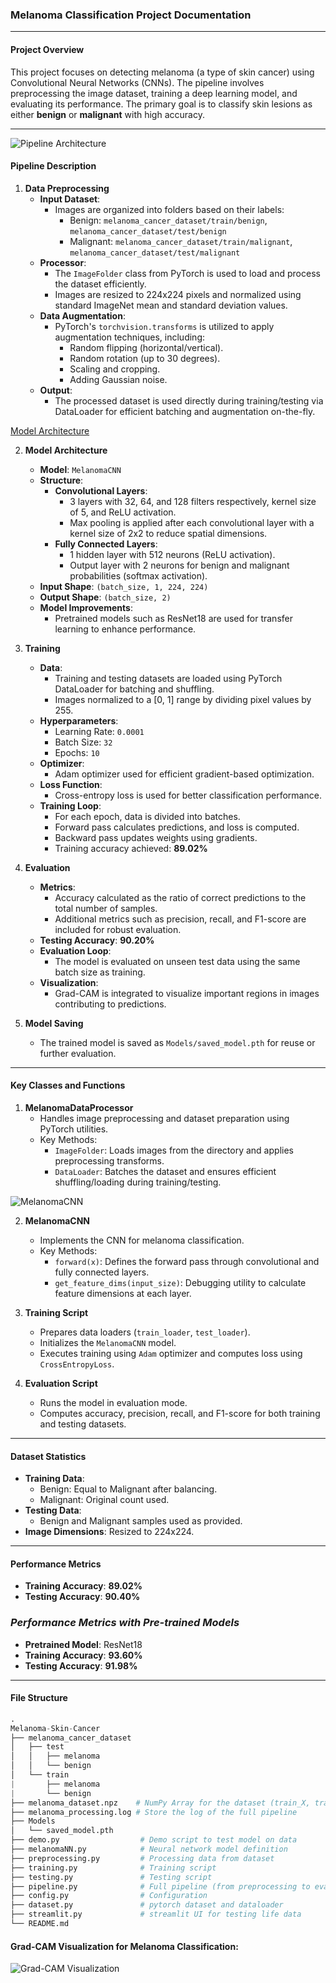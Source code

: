 ### Melanoma Classification Project Documentation

---

#### **Project Overview**
This project focuses on detecting melanoma (a type of skin cancer) using Convolutional Neural Networks (CNNs). The pipeline involves preprocessing the image dataset, training a deep learning model, and evaluating its performance. The primary goal is to classify skin lesions as either **benign** or **malignant** with high accuracy.

---

![Pipeline Architecture](diagram1.png)

#### **Pipeline Description**

1. **Data Preprocessing**
   - **Input Dataset**:
     - Images are organized into folders based on their labels:
       - Benign: `melanoma_cancer_dataset/train/benign`, `melanoma_cancer_dataset/test/benign`
       - Malignant: `melanoma_cancer_dataset/train/malignant`, `melanoma_cancer_dataset/test/malignant`
   - **Processor**:
     - The `ImageFolder` class from PyTorch is used to load and process the dataset efficiently.
     - Images are resized to 224x224 pixels and normalized using standard ImageNet mean and standard deviation values.
   - **Data Augmentation**:
     - PyTorch's `torchvision.transforms` is utilized to apply augmentation techniques, including:
       - Random flipping (horizontal/vertical).
       - Random rotation (up to 30 degrees).
       - Scaling and cropping.
       - Adding Gaussian noise.
   - **Output**:
     - The processed dataset is used directly during training/testing via DataLoader for efficient batching and augmentation on-the-fly.

[Model Architecture](model_architecture.png)

2. **Model Architecture**
   - **Model**: `MelanomaCNN`
   - **Structure**:
     - **Convolutional Layers**:
       - 3 layers with 32, 64, and 128 filters respectively, kernel size of 5, and ReLU activation.
       - Max pooling is applied after each convolutional layer with a kernel size of 2x2 to reduce spatial dimensions.
     - **Fully Connected Layers**:
       - 1 hidden layer with 512 neurons (ReLU activation).
       - Output layer with 2 neurons for benign and malignant probabilities (softmax activation).
   - **Input Shape**: `(batch_size, 1, 224, 224)`
   - **Output Shape**: `(batch_size, 2)`
   - **Model Improvements**:
     - Pretrained models such as ResNet18 are used for transfer learning to enhance performance.

3. **Training**
   - **Data**:
     - Training and testing datasets are loaded using PyTorch DataLoader for batching and shuffling.
     - Images normalized to a [0, 1] range by dividing pixel values by 255.
   - **Hyperparameters**:
     - Learning Rate: `0.0001`
     - Batch Size: `32`
     - Epochs: `10`
   - **Optimizer**:
     - Adam optimizer used for efficient gradient-based optimization.
   - **Loss Function**:
     - Cross-entropy loss is used for better classification performance.
   - **Training Loop**:
     - For each epoch, data is divided into batches.
     - Forward pass calculates predictions, and loss is computed.
     - Backward pass updates weights using gradients.
     - Training accuracy achieved: **89.02%**

4. **Evaluation**
   - **Metrics**:
     - Accuracy calculated as the ratio of correct predictions to the total number of samples.
     - Additional metrics such as precision, recall, and F1-score are included for robust evaluation.
   - **Testing Accuracy**: **90.20%**
   - **Evaluation Loop**:
     - The model is evaluated on unseen test data using the same batch size as training.
   - **Visualization**:
     - Grad-CAM is integrated to visualize important regions in images contributing to predictions.

5. **Model Saving**
   - The trained model is saved as `Models/saved_model.pth` for reuse or further evaluation.

---

#### **Key Classes and Functions**

1. **MelanomaDataProcessor**
   - Handles image preprocessing and dataset preparation using PyTorch utilities.
   - Key Methods:
     - `ImageFolder`: Loads images from the directory and applies preprocessing transforms.
     - `DataLoader`: Batches the dataset and ensures efficient shuffling/loading during training/testing.

![MelanomaCNN](diagram.png)

2. **MelanomaCNN**
   - Implements the CNN for melanoma classification.
   - Key Methods:
     - `forward(x)`: Defines the forward pass through convolutional and fully connected layers.
     - `get_feature_dims(input_size)`: Debugging utility to calculate feature dimensions at each layer.

3. **Training Script**
   - Prepares data loaders (`train_loader`, `test_loader`).
   - Initializes the `MelanomaCNN` model.
   - Executes training using `Adam` optimizer and computes loss using `CrossEntropyLoss`.

4. **Evaluation Script**
   - Runs the model in evaluation mode.
   - Computes accuracy, precision, recall, and F1-score for both training and testing datasets.

---

#### **Dataset Statistics**
- **Training Data**:
  - Benign: Equal to Malignant after balancing.
  - Malignant: Original count used.
- **Testing Data**:
  - Benign and Malignant samples used as provided.
- **Image Dimensions**: Resized to 224x224.

---

#### **Performance Metrics**
- **Training Accuracy**: **89.02%**
- **Testing Accuracy**: **90.40%**

### *Performance Metrics with Pre-trained Models*
- **Pretrained Model**: ResNet18
- **Training Accuracy**: **93.60%**
- **Testing Accuracy**: **91.98%**

---

#### **File Structure**
``` python
.
Melanoma-Skin-Cancer
├── melanoma_cancer_dataset
│   ├── test
│   │   ├── melanoma
│   │   └── benign
│   └── train
|       ├── melanoma
|       └── benign
├── melanoma_dataset.npz    # NumPy Array for the dataset (train_X, train_Y, test_X, test_Y)
├── melanoma_processing.log # Store the log of the full pipeline
├── Models
│   └── saved_model.pth
├── demo.py                  # Demo script to test model on data
├── melanomaNN.py            # Neural network model definition
├── preprocessing.py         # Processing data from dataset
├── training.py              # Training script
├── testing.py               # Testing script
├── pipeline.py              # Full pipeline (from preprocessing to evaluation)
├── config.py                # Configuration
├── dataset.py               # pytorch dataset and dataloader
├── streamlit.py             # streamlit UI for testing life data
└── README.md
```

#### Grad-CAM Visualization for Melanoma Classification:

![Grad-CAM Visualization](output.png)